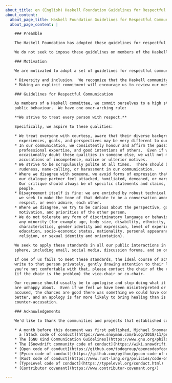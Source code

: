 ```yaml
---
about_title: en (English) Haskell Foundation Guidelines for Respectful Communication
about_content:
  about_page_title: Haskell Foundation Guidelines for Respectful Communication
  about_page_content: |

    ### Preamble

    The Haskell Foundation has adopted these guidelines for respectful communication.

    We do not seek to impose these guidelines on members of the Haskell community generally. Rather it is a signal that we seek high standards of discourse in the Haskell community, and are willing to publicly hold ourselves to that standard, in the hope that others may voluntarily follow suit.

    ### Motivation

    We are motivated to adopt a set of guidelines for respectful communication for several reasons

    * Diversity and inclusion.  We recognize that the Haskell community, echoing the technology industry more generally, skews white and male. We see it as our duty and honour to spread the joy of Haskell widely and to broaden the patterns of participation, in the hopes that, one day, we will no longer be askew.
    * Making an explicit commitment will encourage us to review our messages to see if they meet the goals set out here, and will give others some specifics to point to if we fail.

    ### Guidelines for Respectful Communication

    As members of a Haskell committee, we commit ourselves to a high standard of
    public behaviour.  We have one over-arching rule:

    **We strive to treat every person with respect.**

    Specifically, we aspire to these qualities:

    * We treat everyone with courtesy, aware that their diverse backgrounds,
      experiences, goals, and perspectives may be very different to ours.
    * In our communication, we consistently honour and affirm the passion,
      professional expertise, and good intentions of others.  Even if we
      occasionally doubt these qualities in someone else, we will not make public
      accusations of incompetence, malice or ulterior motives.
    * We strive to be scrupulously polite at all times.  There should be no
      rudeness, name-calling, or harassment in our communication.
    * Where we disagree with someone, we avoid forms of expression that might make
      our dialogue partner feel attacked, humiliated, demeaned, or marginalised.
      Our critique should always be of specific statements and claims, never of
      people.
    * Disagreement itself is fine: we are enriched by robust technical debate.  But
      we seek to make the tone of that debate to be a conversation among people who
      respect, or even admire, each other.
    * Where we disagree, we try to be curious about the perspective, goals,
      motivation, and priorities of the other person.
    * We do not tolerate any form of discriminatory language or behaviour towards
      any minority (for example age, body size, disability, ethnicity, sex
      characteristics, gender identity and expression, level of experience,
      education, socio-economic status, nationality, personal appearance, race,
      religion, or sexual identity and orientation).

    We seek to apply these standards in all our public interactions in the Haskell
    sphere, including email, social media, discussion forums, and so on.

    If one of us fails to meet these standards, the ideal course of action is to
    write to that person privately, gently drawing attention to their lapse.  If
    you're not comfortable with that, please contact the chair of the committee, or
    (if the chair is the problem) the vice-chair or co-chair.

    Our response should usually be to apologise and stop doing what it was that you
    are unhappy about.  Even if we feel we have been misinterpreted or unfairly
    accused, the chances are good there was something we could have communicated
    better, and an apology is far more likely to bring healing than is a
    counter-accusation.

    ### Acknowledgements

    We'd like to thank the communities and projects that established code of conducts and diversity statements as our inspiration, including these:

    * A month before this document was first published, Michael Snoyman proposed
      a [Stack code of conduct](https://www.snoyman.com/blog/2018/11/proposal-stack-coc) with a motivation similar to ours.
    * The [GNU Kind Communication Guidelines](https://www.gnu.org/philosophy/kind-communication.html), published in October 2018, also express the positive tone we seek; [Stallman’s post](https://lwn.net/Articles/769167/) explains the intent.
    * The [Snowdrift community code of conduct](https://wiki.snowdrift.coop/community/conduct) also has a companion [Guidelines for healthy communication](https://wiki.snowdrift.coop/community/honor-users).
    * [Open code of conduct](https://github.com/todogroup/opencodeofconduct/blob/gh-pages/index.md)
    * [Pycon code of conduct](https://github.com/python/pycon-code-of-conduct/blob/master/code_of_conduct.md)
    * [Rust code of conduct](https://www.rust-lang.org/policies/code-of-conduct)
    * [TypeLevel code of conduct](https://typelevel.org/conduct.html)
    * [Contributor covenant](https://www.contributor-covenant.org/)

---
```

